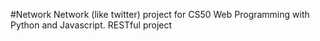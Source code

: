 #Network
Network (like twitter) project for CS50 Web Programming with Python and Javascript.
RESTful project
